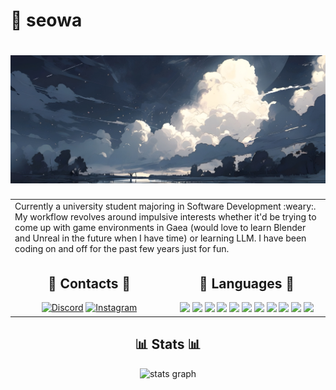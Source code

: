 # 🗿 seowa

<h1 align="center">
     <img src="https://github.com/kanabira/kanabira/blob/main/assets/banner.jpeg" />
</h1>

<table>
    <tr>
        <td colspan="2">
            Currently a university student majoring in Software Development :weary:. My workflow revolves around impulsive interests whether it'd be trying to come up with game environments in Gaea (would love to learn Blender and Unreal in the future when I have time) or learning LLM. I have been coding on and off for the past few years just for fun.
        </td>
    </tr>
    <tr>
         <td width="50%" align="center" valign="top">
            <h2>🔗 Contacts 🔗</h2>
            <a href="https://discord.com/users/607530454819536899"><img src="https://img.shields.io/badge/DISCORD-5865F2?style=for-the-badge&logo=discord&logoColor=white&link=" alt="Discord"></a>
            <a href="https://instagram.com/seo.wah"><img src="https://img.shields.io/badge/INSTAGRAM-E4405F?style=for-the-badge&logo=instagram&logoColor=white&link=" alt="Instagram"></a>
        </td>
        <td width="50%" align="center" valign="top">
            <h2>🔧 Languages 🔧</h2>
            <img src="https://cdn.jsdelivr.net/gh/devicons/devicon/icons/html5/html5-plain.svg" width="30" />
            <img src="https://cdn.jsdelivr.net/gh/devicons/devicon/icons/css3/css3-plain.svg" width="30" />
            <img src="https://cdn.jsdelivr.net/gh/devicons/devicon/icons/javascript/javascript-plain.svg" width="30" />
            <img src="https://cdn.jsdelivr.net/gh/devicons/devicon/icons/python/python-plain.svg" width="30" />
            <img src="https://cdn.jsdelivr.net/gh/devicons/devicon/icons/cplusplus/cplusplus-line.svg" width="30" />
            <img src="https://cdn.jsdelivr.net/gh/devicons/devicon/icons/csharp/csharp-original.svg" width="30" />
            <img src="https://cdn.jsdelivr.net/gh/devicons/devicon/icons/ruby/ruby-plain.svg" width="30" />
            <img src="https://cdn.jsdelivr.net/gh/devicons/devicon/icons/java/java-original.svg" width="30" />
            <img src="https://cdn.jsdelivr.net/gh/devicons/devicon/icons/mysql/mysql-original.svg" width="30" />
            <img src="https://cdn.jsdelivr.net/gh/devicons/devicon/icons/amazonwebservices/amazonwebservices-original-wordmark.svg" width="30" />
            <img src="https://cdn.jsdelivr.net/gh/devicons/devicon/icons/amazonwebservices/amazonwebservices-original-wordmark.svg" width="30" />
        </td>
    </tr>
</table>

<div align="center">
    <h2>📊 Stats 📊</h2>
    <img src="https://github-readme-stats.vercel.app/api?username=kanabira&hide_title=false&hide_rank=false&show_icons=true&include_all_commits=true&count_private=true&disable_animations=false&theme=dracula&locale=en&hide_border=false" height="150" alt="stats graph" />
</div>

